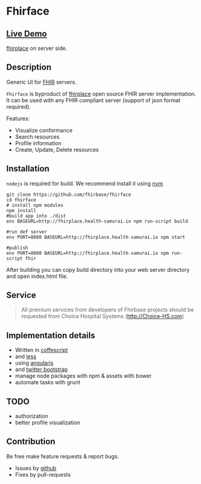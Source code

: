 Fhirface
=========
## [Live Demo](http://try-fhirplace.hospital-systems.com/fhirface/index.html#/)

[fhirplace](https://github.com/fhirbase/fhirplace) on server side.

## Description

Generic UI for [FHIR](http://www.hl7.org/implement/standards/fhir/) servers.

`Fhirface` is byproduct of [fhirplace](https://github.com/fhirbase/fhirplace) open source FHIR server implementation.
It can be used with any FHIR compliant server (support of json format required).

Features:

* Visualize conformance
* Search resources
* Profile information
* Create, Update, Delete resources

## Installation

`nodejs` is required for build.
We recommend install it using [nvm](https://github.com/creationix/nvm/blob/master/README.markdown)

```
git clone https://github.com/fhirbase/fhirface
cd fhirface
# install npm modules
npm install
#build app into ./dist
env BASEURL=http://fhirplace.health-samurai.io npm run-script build

#run def server
env PORT=8080 BASEURL=http://fhirplace.health-samurai.io npm start

#publish
env PORT=8080 BASEURL=http://fhirplace.health-samurai.io npm run-script fhir
```


After building you can copy build directory into your web server
directory and open index.html file.

## Service

> All premium services from developers of Fhirbase projects
> should be requested from Choice Hospital Systems (http://Choice-HS.com)


## Implementation details

* Written in [coffescript](http://coffeescript.org/)
* and [less](http://lesscss.org/)
* using [angularjs](https://angularjs.org/)
* and [twitter bootstrap](http://getbootstrap.com/)
* manage node packages with npm & assets with bower
* automate tasks with grunt


## TODO

* authorization
* better profile visualization

## Contribution

Be free make feature requests & report bugs.

* Issues by [github](https://github.com/fhirbase/fhirface/issues)
* Fixes by pull-requests
